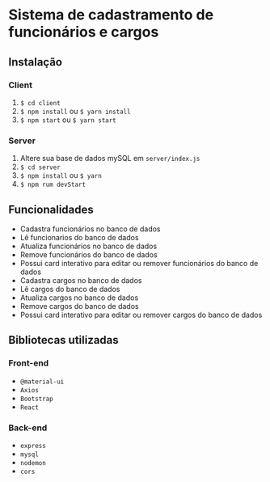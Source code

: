 # Sistema de cadastramento de funcionários e cargos

## Instalação

### Client

  1. `$ cd client`
  2. `$ npm install` ou `$ yarn install`
  3. `$ npm start` ou `$ yarn start`
  
### Server

  1. Altere sua base de dados mySQL em `server/index.js`
  2. `$ cd server`
  3. `$ npm install` ou `$ yarn`
  4. `$ npm rum devStart`
  
## Funcionalidades

  + Cadastra funcionários no banco de dados
  + Lê funcionarios do banco de dados
  + Atualiza funcionários no banco de dados
  + Remove funcionários do banco de dados
  + Possui card interativo para editar ou remover funcionários do banco de dados
  + Cadastra cargos no banco de dados
  + Lê cargos do banco de dados
  + Atualiza cargos no banco de dados
  + Remove cargos do banco de dados
  + Possui card interativo para editar ou remover cargos do banco de dados
  
## Bibliotecas utilizadas

### Front-end

 + `@material-ui`
 +  `Axios`
 + `Bootstrap`
 + `React`

### Back-end

+ `express`
+ `mysql`
+ `nodemon`
+ `cors`
